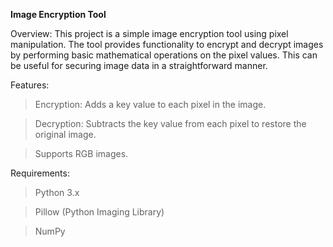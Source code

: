 **Image Encryption Tool**

Overview:
This project is a simple image encryption tool using pixel manipulation. The tool provides functionality to encrypt and decrypt images by performing basic mathematical operations on the pixel values. This can be useful for securing image data in a straightforward manner.

Features:

>Encryption: Adds a key value to each pixel in the image.

>Decryption: Subtracts the key value from each pixel to restore the original image.

>Supports RGB images.

Requirements:

>Python 3.x

>Pillow (Python Imaging Library)

>NumPy
